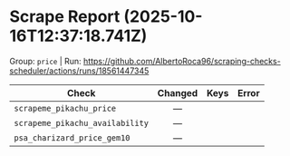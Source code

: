 # Scrape Report (2025-10-16T12:37:18.741Z)

Group: `price`  |  Run: https://github.com/AlbertoRoca96/scraping-checks-scheduler/actions/runs/18561447345

| Check | Changed | Keys | Error |
|---|:---:|:--|:--|
| `scrapeme_pikachu_price` | — |  |  |
| `scrapeme_pikachu_availability` | — |  |  |
| `psa_charizard_price_gem10` | — |  |  |
